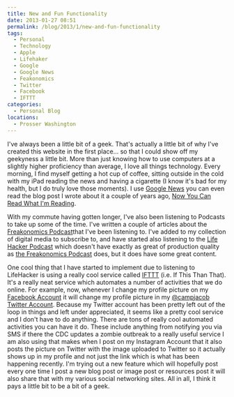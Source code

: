 ```yaml
---
title: New and Fun Functionality
date: 2013-01-27 08:51
permalink: /blog/2013/1/new-and-fun-functionality
tags:
  - Personal
  - Technology
  - Apple
  - Lifehaker
  - Google
  - Google News
  - Feakonomics
  - Twitter
  - Facebook
  - IFTTT
categories:
  - Personal Blog
locations: 
  - Prosser Washington
---
```



I've always been a little bit of a geek. That's actually a little bit of why I've created this website in the first place... so that I could show off my geekyness a little bit. More than just knowing how to use computers at a slightly higher proficiency than average, I love all things technology. Every morning, I find myself getting a hot cup of coffee, sitting outside in the cold with my iPad reading the news and having a cigarette (I know it's bad for my health, but I do truly love those moments). I use [Google News][1] you can even read the blog post I wrote about it a couple of years ago, [Now You Can Read What I'm Reading][2].

   [1]: http://news.google.com/
   [2]: /blog/2008/10/now-you-can-read-what-im-reading

With my commute having gotten longer, I've also been listening to Podcasts to take up some of the time. I've written a couple of articles about the [Freakonomics Podcast][3]that I've been listening to. I've added to my collection of digital media to subscribe to, and have started also listening to the [Life Hacker Podcast][4] which doesn't have exactly as great of production quality as [the Freakonomics Podcast][5] does, but it does have some great content.

   [3]: /blog/tags/freakonomics
   [4]: http://lifehacker.com/the-show/
   [5]: http://www.freakonomics.com/

One cool thing that I have started to implement due to listening to LifeHacker is using a really cool service called [IFTTT][6] (i.e. If This Than That). It's a really neat service which automates a number of activities that we do online. For example, now, whenever I change my profile picture on my [Facebook Account][7] it will change my profile picture in my [@campjacob Twitter Account][8]. Because my Twitter account has been pretty left out of the loop in things and left under appreciated, it seems like a pretty cool service and I don't have to do anything. There are tons of really cool automated activities you can have it do. These include anything from notifying you via SMS if there the CDC updates a zombie outbreak to a really useful service I am also using that makes when I post on my Instagram Account that it also posts the picture on Twitter with the image uploaded to Twitter so it actually shows up in my profile and not just the link which is what has been happening recently. I'm trying out a new feature which will hopefully post every one time I post a new blog post or image post or resources post it will also share that with my various social networking sites. All in all, I think it pays a little bit to be a bit of a geek.

   [6]: https://ifttt.com/
   [7]: http://fb.com/jacobshouse
   [8]: https://twitter.com/campjacob

 
